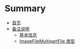 # Summary

* [首页](README.md)
* [备注说明](bei-zhu-shuo-ming.md)
  * [基本信息](bei-zhu-shuo-ming/ji-ben-xin-xi.md)
  * [ImageFileMultipartFile  类型](bei-zhu-shuo-ming/imagefilemultipartfile-lei-xing.md)

